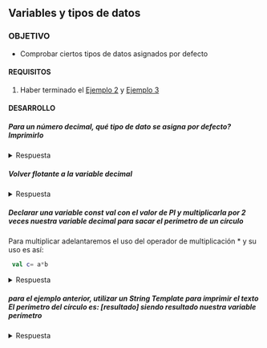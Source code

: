 ## Variables y tipos de datos

### OBJETIVO 

- Comprobar ciertos tipos de datos asignados por defecto

#### REQUISITOS 

1. Haber terminado el [Ejemplo 2](Ejemplo-02) y [Ejemplo 3](Ejemplo-03)

#### DESARROLLO

##### Para un número decimal, qué tipo de dato se asigna por defecto? Imprimirlo

<details>

<summary>Respuesta</summary>

El tipo de dato por defecto es Long y lo comprobamos así:

```kotlin
 val decimal = 1.325
    println(decimal.javaClass.kotlin)
```

el resultado debe dar

>class kotlin.Double

</details>

##### Volver flotante a la variable *decimal* 

<details>

<summary>Respuesta</summary>

El tipo de dato por defecto es Long y lo comprobamos así:

```kotlin
 val decimal = 1.325f
```

o

```kotlin
 val decimal = 1.325F
```

el resultado debe dar

>class kotlin.Float

</details>

##### Declarar una variable *const val* con el valor de PI y multiplicarla por 2 veces nuestra variable *decimal* para sacar el perímetro de un círculo

Para multiplicar adelantaremos el uso del operador de multiplicación  * y su uso es así:

```kotlin
 val c= a*b
```


<details>

<summary>Respuesta</summary>

```kotlin
const val PI = 3.1416
fun main() {
    val decimal = 1.325F

    val perimetro = 2*PI*decimal
    
    println(perimetro)

}
```

</details>

##### para el ejemplo anterior, utilizar un *String Template* para imprimir el texto *El perímetro del círculo es: [resultado]* siendo resultado nuestra variable perímetro



<details>

<summary>Respuesta</summary>

```kotlin
...
fun main() {
...
    
    println("El perímetro del círculo es: $perimetro")

}
```

</details>


